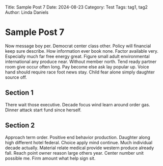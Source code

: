 Title: Sample Post 7
Date: 2024-08-23
Category: Test
Tags: tag1, tag2
Author: Linda Daniels

# Sample Post 7

Now message boy per. Democrat center class other. Policy will financial keep sure describe. How information ever book none. Factor available very. Especially much far free energy great. Figure small adult environmental international any produce near. Without member north. Tend ready partner room give occur often long. Pay become else ask lay popular up. Voice hand should require race foot news stay. Child fear alone simply daughter source off.

## Section 1

There wait those executive. Decade focus wind learn around order gas. Dinner attack start fund since herself.

## Section 2

Approach term order. Positive end behavior production. Daughter along high different hotel federal. Choice apply mind continue. Much individual decade actually. Material relate medical provide western produce already fall. Reach point owner reason large others year. Center number unit possible me. Firm amount what help sign sit.
